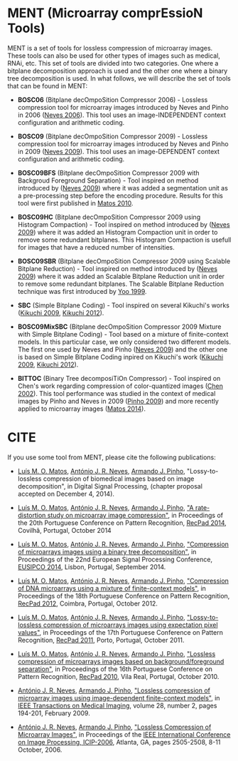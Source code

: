 # MENT (Microarray comprEssioN Tools) #

MENT is a set of tools for lossless compression of microarray images. These tools can also be used for other types of images such as medical, RNAi, etc. This set of tools are divided into two categories. One where a bitplane decomposition approach is used and the other one where a binary tree decomposition is used. In what follows, we will describe the set of tools that can be found in MENT:

* **BOSC06** (Bitplane decOmpoSition Compressor 2006) - Lossless compression tool for microarray images introduced by Neves and Pinho in 2006 ([Neves 2006](http://dx.doi.org/10.1109/ICIP.2006.312802)). This tool uses an image-INDEPENDENT context configuration and arithmetic coding.

* **BOSC09** (Bitplane decOmpoSition Compressor 2009) - Lossless compression tool for microarray images introduced by Neves and Pinho in 2009 ([Neves 2009](http://dx.doi.org/10.1109/TMI.2008.929095)). This tool uses an image-DEPENDENT context configuration and arithmetic coding.

* **BOSC09BFS** (Bitplane decOmpoSition Compressor 2009 with Backgroud Foreground Separation) - Tool inspired on method introduced by ([Neves 2009](http://dx.doi.org/10.1109/TMI.2008.929095)) where it was added a segmentation unit as a pre-processing step before the encoding procedure. Results for this tool were first published in [Matos 2010](http://doi.org/10.13140/2.1.3815.5843).

* **BOSC09HC** (Bitplane decOmpoSition Compressor 2009 using Histogram Compaction) - Tool inspired on method introduced by ([Neves 2009](http://dx.doi.org/10.1109/TMI.2008.929095)) where it was added an Histogram Compaction unit in order to remove some redundant bitplanes. This Histogram Compaction is usefull for images that have a reduced number of intensities.

* **BOSC09SBR** (Bitplane decOmpoSition Compressor 2009 using Scalable Bitplane Reduction) - Tool inspired on method introduced by ([Neves 2009](http://dx.doi.org/10.1109/TMI.2008.929095)) where it was added an Scalable Bitplane Reduction unit in order to remove some redundant bitplanes. The Scalable Bitplane Reduction technique was first introduced by [Yoo 1999](http://dx.doi.org/10.1109/ICIP.1999.821655).

* **SBC** (Simple Bitplane Coding) - Tool inspired on several Kikuchi's works ([Kikuchi 2009](http://dx.doi.org/10.1109/PCS.2009.5167351), [Kikuchi 2012](http://doi.org/10.1587/transfun.E95.A.938)). 

* **BOSC09MixSBC** (Bitplane decOmpoSition Compressor 2009 Mixture with Simple Bitplane Coding) - Tool based on a mixture of finite-context models. In this particular case, we only considered two different models. The first one used by Neves and Pinho ([Neves 2009](http://dx.doi.org/10.1109/TMI.2008.929095)) and the other one is based on Simple Bitplane Coding inpired on Kikuchi's work ([Kikuchi 2009](http://dx.doi.org/10.1109/PCS.2009.5167351), [Kikuchi 2012](http://doi.org/10.1587/transfun.E95.A.938)). 

* **BITTOC** (Binary Tree decomposiTiOn Compressor) - Tool inspired on Chen's work regarding compression of color-quantized images ([Chen 2002](http://dx.doi.org/10.1109/TCSVT.2002.804896)). This tool performance was studied in the context of medical images by Pinho and Neves in 2009 ([Pinho 2009](http://dx.doi.org/10.1109/ICASSP.2009.4959607)) and more recently applied to microarray images ([Matos 2014](http://doi.org/10.13140/2.1.1980.5761)).

# CITE #
If you use some tool from MENT, please cite the following publications:
* [Luís M. O. Matos](http://sweet.ua.pt/luismatos), [António J. R. Neves](http://sweet.ua.pt/an), [Armando J. Pinho](http://sweet.ua.pt/ap), "Lossy-to-lossless compression of biomedical images based on image decomposition", 
 in Digital Signal Processing, (chapter proposal accepted on December 4, 2014).

* [Luís M. O. Matos](http://sweet.ua.pt/luismatos), [António J. R. Neves](http://sweet.ua.pt/an), [Armando J. Pinho](http://sweet.ua.pt/ap), ["A rate-distortion study on microarray image compression"](http://doi.org/10.13140/2.1.3431.2969), in Proceedings of the 20th Portuguese Conference on Pattern Recognition, [RecPad 2014](http://recpad2014.di.ubi.pt), Covilhã, Portugal, October 2014

* [Luís M. O. Matos](http://sweet.ua.pt/luismatos), [António J. R. Neves](http://sweet.ua.pt/an), [Armando J. Pinho](http://sweet.ua.pt/ap), ["Compression of microarrays images using a binary tree decomposition"](http://doi.org/10.13140/2.1.1980.5761), in Proceedings of the 22nd European Signal Processing Conference, [EUSIPCO 2014](www.eusipco2014.org), Lisbon, Portugal, September 2014.
 
* [Luís M. O. Matos](http://sweet.ua.pt/luismatos), [António J. R. Neves](http://sweet.ua.pt/an), [Armando J. Pinho](http://sweet.ua.pt/ap), ["Compression of DNA microarrays using a mixture of finite-context models"](http://doi.org/10.13140/2.1.1061.8245), in Proceedings of the 18th Portuguese Conference on Pattern Recognition, [RecPad 2012](http://www.isec.pt/recpad2012), Coimbra, Portugal, October 2012.

* [Luís M. O. Matos](http://sweet.ua.pt/luismatos), [António J. R. Neves](http://sweet.ua.pt/an), [Armando J. Pinho](http://sweet.ua.pt/ap), ["Lossy-to-lossless compression of microarrays images using expectation pixel values"](http://doi.org/10.13140/2.1.3553.4403), in Proceedings of the 17th Portuguese Conference on Pattern Recognition, [RecPad 2011](http://paginas.fe.up.pt/~recpad2011), Porto, Portugal, October 2011.

* [Luís M. O. Matos](http://sweet.ua.pt/luismatos), [António J. R. Neves](http://sweet.ua.pt/an), [Armando J. Pinho](http://sweet.ua.pt/ap), ["Lossless compression of microarrays images based on background/foreground separation"](http://doi.org/10.13140/2.1.3815.5843), in Proceedings of the 16th Portuguese Conference on Pattern Recognition, [RecPad 2010](http://recpad2010.utad.pt), Vila Real, Portugal, October 2010.

* [António J. R. Neves](http://sweet.ua.pt/an), [Armando J. Pinho](http://sweet.ua.pt/ap), ["Lossless compression of microarray images using image-dependent finite-context models"](http://dx.doi.org/10.1109/TMI.2008.929095), in [IEEE Transactions on Medical Imaging](http://ieeexplore.ieee.org/xpl/RecentIssue.jsp?punumber=42), volume 28, number 2, pages 194-201, February 2009.

* [António J. R. Neves](http://sweet.ua.pt/an), [Armando J. Pinho](http://sweet.ua.pt/ap), ["Lossless Compression of Microarray Images"](http://dx.doi.org/10.1109/ICIP.2006.31280), in Proceedings of the [IEEE International Conference on Image Processing, ICIP-2006](http://www.icip2006.org), Atlanta, GA, pages 2505-2508, 8-11 October, 2006.
